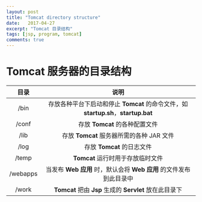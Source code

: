```yaml
---
layout: post
title: "Tomcat directory structure"
date:   2017-04-27
excerpt: "Tomcat 目录结构"
tags: [jsp, program, tomcat]
comments: true
---
```


# Tomcat 服务器的目录结构

|    目录    |                    说明                    |
| :------: | :--------------------------------------: |
|   /bin   | 存放各种平台下启动和停止 **Tomcat** 的命令文件，如 **startup.sh**，**startup.bat** |
|  /conf   |          存放 **Tomcat** 的各种配置文件           |
|   /lib   |      存放 **Tomcat** 服务器所需的各种 JAR 文件       |
|   /log   |           存放 **Tomcat** 的日志文件            |
|  /temp   |          **Tomcat** 运行时用于存放临时文件          |
| /webapps | 当发布 **Web 应用** 时，默认会将 **Web 应用** 的文件发布到此目录中 |
|  /work   | **Tomcat** 把由 **Jsp** 生成的 **Servlet** 放在此目录下 |